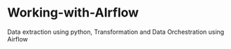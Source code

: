 # Working-with-AIrflow
Data extraction using python, Transformation and Data Orchestration using Airflow
